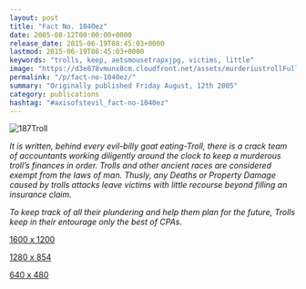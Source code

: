 ```yaml
---
layout: post
title: "Fact No. 1040ez"
date: 2005-08-12T00:00:00+0000
release_date: 2015-06-19T08:45:03+0000
lastmod: 2015-06-19T08:45:03+0000
keywords: "trolls, keep, aetsmousetrapxjpg, victims, little"
image: "https://d3e878vmunx8cm.cloudfront.net/assets/murderiustrollFull.jpg"
permalink: "/p/fact-no-1040ez/"
summary: "Originally published Friday August, 12th 2005"
category: publications
hashtag: "#axisofstevil_fact-no-1040ez"
---
```


[id_1]: https://d3e878vmunx8cm.cloudfront.net/assets/murderiustrollFull.jpg "187Troll"
![187Troll][id_1]

*It is written, behind every evil-billy goat eating-Troll, there is a crack team of accountants working diligently around the clock to keep a murderous troll’s finances in order. Trolls and other ancient races are considered exempt from the laws of man. Thusly, any Deaths or Property Damage caused by trolls attacks leave victims with little recourse beyond filling an insurance claim.* 

*To keep track of all their plundering and help them plan for the future, Trolls keep in their entourage only the best of CPAs.*

[1600 x 1200](https://d3e878vmunx8cm.cloudfront.net/assets/mousetrap1600x1200.jpg "1600 x 1200")
  
[1280 x 854](https://d3e878vmunx8cm.cloudfront.net/assets/mousetrap1280x854.jpg "1280 x 854")

[640 x 480](https://d3e878vmunx8cm.cloudfront.net/assets/mousetrap640x480.jpg "640 x 480")
